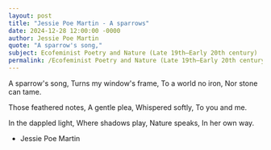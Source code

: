 ```yaml
---
layout: post
title: "Jessie Poe Martin - A sparrows"
date: 2024-12-28 12:00:00 -0000
author: Jessie Poe Martin
quote: "A sparrow's song,"
subject: Ecofeminist Poetry and Nature (Late 19th–Early 20th century)
permalink: /Ecofeminist Poetry and Nature (Late 19th–Early 20th century)/Jessie Poe Martin/Jessie Poe Martin - A sparrows
---
```


A sparrow's song,
Turns my window's frame,
To a world no iron,
Nor stone can tame.

Those feathered notes,
A gentle plea,
Whispered softly,
To you and me.

In the dappled light,
Where shadows play,
Nature speaks,
In her own way.


- Jessie Poe Martin
